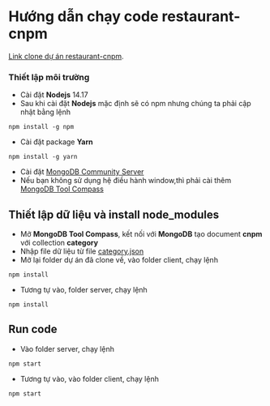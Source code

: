 # Hướng dẫn chạy code  restaurant-cnpm
[Link clone dự án restaurant-cnpm](https://github.com/thanhdat4421/restaurant-cnpm).
### Thiết lập môi trường
* Cài đặt **Nodejs** 14.17
* Sau khi cài đặt **Nodejs** mặc định sẽ có npm nhưng chúng ta phải cập nhật bằng lệnh
```
npm install -g npm
```
* Cài đặt package **Yarn**
```
npm install -g yarn
```
* Cài đặt [MongoDB Community Server](https://www.mongodb.com/try/download/community)
* Nếu bạn không sử dụng hệ điều hành window,thì phải cài thêm  [MongoDB Tool Compass](https://www.mongodb.com/try/download/compass)

## Thiết lập dữ liệu và install node_modules
* Mở **MongoDB Tool Compass**, kết nối với **MongoDB** tạo document **cnpm** với collection **category**
* Nhập file dữ liệu từ file [category.json](https://drive.google.com/file/d/1V4iOMiBsC20SGzoDRMuPFAaRAEYphZpt/view?usp=sharing)
* Mở lại folder dự án đã clone về, vào folder client, chạy lệnh
```
npm install
```
* Tương tự vào, folder server, chạy lệnh
```
npm install
```

## Run code
* Vào folder server, chạy lệnh
```
npm start
```


* Tương tự vào, vào folder client, chạy lệnh
```
npm start
```
